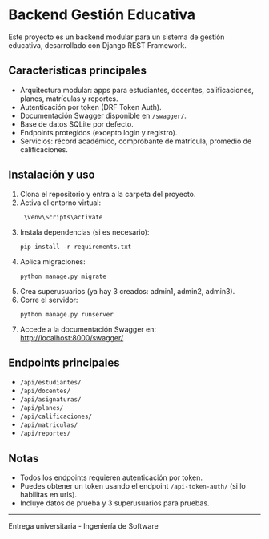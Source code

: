 # Backend Gestión Educativa

Este proyecto es un backend modular para un sistema de gestión educativa, desarrollado con Django REST Framework.

## Características principales
- Arquitectura modular: apps para estudiantes, docentes, calificaciones, planes, matrículas y reportes.
- Autenticación por token (DRF Token Auth).
- Documentación Swagger disponible en `/swagger/`.
- Base de datos SQLite por defecto.
- Endpoints protegidos (excepto login y registro).
- Servicios: récord académico, comprobante de matrícula, promedio de calificaciones.

## Instalación y uso
1. Clona el repositorio y entra a la carpeta del proyecto.
2. Activa el entorno virtual:
   ```
   .\venv\Scripts\activate
   ```
3. Instala dependencias (si es necesario):
   ```
   pip install -r requirements.txt
   ```
4. Aplica migraciones:
   ```
   python manage.py migrate
   ```
5. Crea superusuarios (ya hay 3 creados: admin1, admin2, admin3).
6. Corre el servidor:
   ```
   python manage.py runserver
   ```
7. Accede a la documentación Swagger en: [http://localhost:8000/swagger/](http://localhost:8000/swagger/)

## Endpoints principales
- `/api/estudiantes/`
- `/api/docentes/`
- `/api/asignaturas/`
- `/api/planes/`
- `/api/calificaciones/`
- `/api/matriculas/`
- `/api/reportes/`

## Notas
- Todos los endpoints requieren autenticación por token.
- Puedes obtener un token usando el endpoint `/api-token-auth/` (si lo habilitas en urls).
- Incluye datos de prueba y 3 superusuarios para pruebas.

---
Entrega universitaria - Ingeniería de Software
